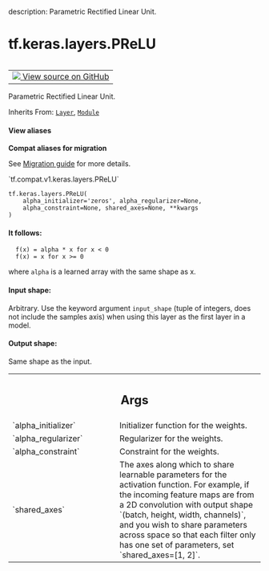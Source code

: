 description: Parametric Rectified Linear Unit.

<div itemscope itemtype="http://developers.google.com/ReferenceObject">
<meta itemprop="name" content="tf.keras.layers.PReLU" />
<meta itemprop="path" content="Stable" />
<meta itemprop="property" content="__init__"/>
<meta itemprop="property" content="__new__"/>
</div>

# tf.keras.layers.PReLU

<!-- Insert buttons and diff -->

<table class="tfo-notebook-buttons tfo-api nocontent" align="left">
<td>
  <a target="_blank" href="https://github.com/keras-team/keras/tree/v2.7.0/keras/layers/advanced_activations.py#L89-L180">
    <img src="https://www.tensorflow.org/images/GitHub-Mark-32px.png" />
    View source on GitHub
  </a>
</td>
</table>



Parametric Rectified Linear Unit.

Inherits From: [`Layer`](../../../tf/keras/layers/Layer.md), [`Module`](../../../tf/Module.md)

<section class="expandable">
  <h4 class="showalways">View aliases</h4>
  <p>
<b>Compat aliases for migration</b>
<p>See
<a href="https://www.tensorflow.org/guide/migrate">Migration guide</a> for
more details.</p>
<p>`tf.compat.v1.keras.layers.PReLU`</p>
</p>
</section>

<pre class="devsite-click-to-copy prettyprint lang-py tfo-signature-link">
<code>tf.keras.layers.PReLU(
    alpha_initializer=&#x27;zeros&#x27;, alpha_regularizer=None,
    alpha_constraint=None, shared_axes=None, **kwargs
)
</code></pre>



<!-- Placeholder for "Used in" -->


#### It follows:



```
  f(x) = alpha * x for x < 0
  f(x) = x for x >= 0
```

where `alpha` is a learned array with the same shape as x.

#### Input shape:

Arbitrary. Use the keyword argument `input_shape`
(tuple of integers, does not include the samples axis)
when using this layer as the first layer in a model.



#### Output shape:

Same shape as the input.



<!-- Tabular view -->
 <table class="responsive fixed orange">
<colgroup><col width="214px"><col></colgroup>
<tr><th colspan="2"><h2 class="add-link">Args</h2></th></tr>

<tr>
<td>
`alpha_initializer`
</td>
<td>
Initializer function for the weights.
</td>
</tr><tr>
<td>
`alpha_regularizer`
</td>
<td>
Regularizer for the weights.
</td>
</tr><tr>
<td>
`alpha_constraint`
</td>
<td>
Constraint for the weights.
</td>
</tr><tr>
<td>
`shared_axes`
</td>
<td>
The axes along which to share learnable
parameters for the activation function.
For example, if the incoming feature maps
are from a 2D convolution
with output shape `(batch, height, width, channels)`,
and you wish to share parameters across space
so that each filter only has one set of parameters,
set `shared_axes=[1, 2]`.
</td>
</tr>
</table>



